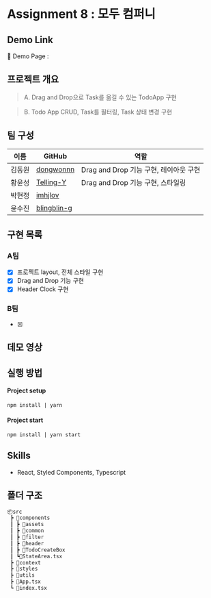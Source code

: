 # Assignment 8 : 모두 컴퍼니

## Demo Link

🔗 Demo Page : []()

## 프로젝트 개요

> A. Drag and Drop으로 Task를 옮길 수 있는 TodoApp 구현

> B. Todo App CRUD, Task를 필터링, Task 상태 변경 구현

## 팀 구성

| 이름   | GitHub                                        | 역할                                   |
| ------ | --------------------------------------------- | -------------------------------------- |
| 김동원 | [dongwonnn](https://github.com/dongwonnn)     | Drag and Drop 기능 구현, 레이아웃 구현 |
| 황윤성 | [Telling-Y](https://github.com/Telling-Y)     | Drag and Drop 기능 구현, 스타일링      |
| 박현정 | [imhjlov](https://github.com/imhjlov)         |                                        |
| 윤수진 | [blingblin-g](https://github.com/blingblin-g) |                                        |

## 구현 목록

### A팀

- [x] 프로젝트 layout, 전체 스타일 구현
- [x] Drag and Drop 기능 구현
- [x] Header Clock 구현

### B팀

- [x]

## 데모 영상

## 실행 방법

#### Project setup

`npm install | yarn`

#### Project start

`npm install | yarn start`

## Skills

- React, Styled Components, Typescript

## 폴더 구조
```html
📦src
 ┣ 📂components
 ┃ ┣ 📂assets
 ┃ ┣ 📂common
 ┃ ┣ 📂filter
 ┃ ┣ 📂header
 ┃ ┣ 📂TodoCreateBox
 ┃ ┗📜StateArea.tsx
 ┣ 📂context
 ┣ 📂styles
 ┣ 📂utils
 ┣ 📜App.tsx
 ┗ 📜index.tsx
```
